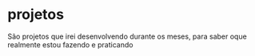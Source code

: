# projetos
São projetos que irei desenvolvendo durante os meses, para saber oque realmente estou fazendo e praticando
